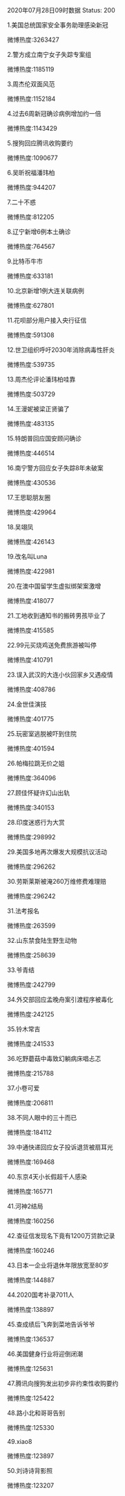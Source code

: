 2020年07月28日09时数据
Status: 200

1.美国总统国家安全事务助理感染新冠

微博热度:3263427

2.警方成立南宁女子失踪专案组

微博热度:1185119

3.周杰伦双面风范

微博热度:1152184

4.过去6周新冠确诊病例增加约一倍

微博热度:1143429

5.搜狗回应腾讯收购要约

微博热度:1090677

6.吴昕祝福潘玮柏

微博热度:944207

7.二十不惑

微博热度:812205

8.辽宁新增6例本土确诊

微博热度:764567

9.比特币牛市

微博热度:633181

10.北京新增1例大连关联病例

微博热度:627801

11.花呗部分用户接入央行征信

微博热度:591308

12.世卫组织呼吁2030年消除病毒性肝炎

微博热度:539735

13.周杰伦评论潘玮柏哇靠

微博热度:503729

14.王漫妮被梁正贤骗了

微博热度:483135

15.特朗普回应国安顾问确诊

微博热度:446514

16.南宁警方回应女子失踪8年未破案

微博热度:430536

17.王思聪朋友圈

微博热度:429964

18.吴翊凤

微博热度:426143

19.改名叫Luna

微博热度:422981

20.在澳中国留学生虚拟绑架案激增

微博热度:418077

21.工地收到通知书的搬砖男孩毕业了

微博热度:415585

22.99元买烧鸡送免费旅游被叫停

微博热度:410791

23.误入武汉的大连小伙回家乡又遇疫情

微博热度:408786

24.金世佳演技

微博热度:401775

25.玩密室逃脱被吓到住院

微博热度:401594

26.帕梅拉跳无价之姐

微博热度:364096

27.顾佳怀疑许幻山出轨

微博热度:340153

28.印度迷惑行为大赏

微博热度:298992

29.美国多地再次爆发大规模抗议活动

微博热度:296262

30.劳斯莱斯被淹260万维修费难理赔

微博热度:296242

31.法考报名

微博热度:263599

32.山东禁食陆生野生动物

微博热度:258639

33.爷青结

微博热度:242799

34.外交部回应孟晚舟案引渡程序被毒化

微博热度:242125

35.铃木常吉

微博热度:241533

36.吃野蘑菇中毒致幻躺病床唱忐忑

微博热度:215788

37.小卷可爱

微博热度:206811

38.不同人眼中的三十而已

微博热度:184112

39.中通快递回应女子投诉退货被扇耳光

微博热度:169468

40.东京4天小长假超千人感染

微博热度:165771

41.河神2结局

微博热度:160256

42.查征信发现名下竟有1200万贷款记录

微博热度:160246

43.日本一企业将退休年限放宽至80岁

微博热度:144887

44.2020国考补录7011人

微博热度:138897

45.查成绩后飞奔到菜地告诉爷爷

微博热度:136537

46.美国健身行业将迎倒闭潮

微博热度:125631

47.腾讯向搜狗发出初步非约束性收购要约

微博热度:125422

48.路小北和哥哥告别

微博热度:125330

49.xiao8

微博热度:123897

50.刘诗诗背影照

微博热度:123207

